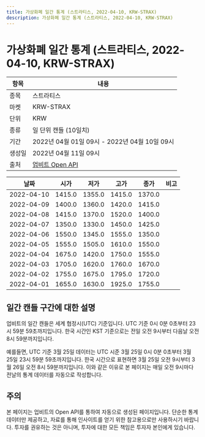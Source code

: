 ```yaml
---
title: 가상화폐 일간 통계 (스트라티스, 2022-04-10, KRW-STRAX)
description: 가상화폐 일간 통계 (스트라티스, 2022-04-10, KRW-STRAX)
---
```



가상화폐 일간 통계 (스트라티스, 2022-04-10, KRW-STRAX)
===

|항목|내용|
|--|--|
|종목|스트라티스|
|마켓|KRW-STRAX|
|단위|KRW|
|종류|일 단위 캔들 (10일치)|
|기간|2022년 04월 01일 09시 - 2022년 04월 10일 09시|
|생성일|2022년 04월 11일 09시|
|출처|[업비트 Open API](https://docs.upbit.com)|


|날짜|시가|저가|고가|종가|비고|
|--|--|--|--|--|--|
|2022-04-10|1415.0|1355.0|1415.0|1370.0|    |
|2022-04-09|1400.0|1360.0|1420.0|1415.0|    |
|2022-04-08|1415.0|1370.0|1520.0|1400.0|    |
|2022-04-07|1350.0|1330.0|1450.0|1425.0|    |
|2022-04-06|1550.0|1345.0|1555.0|1350.0|    |
|2022-04-05|1555.0|1505.0|1610.0|1550.0|    |
|2022-04-04|1675.0|1420.0|1750.0|1555.0|    |
|2022-04-03|1705.0|1620.0|1760.0|1670.0|    |
|2022-04-02|1755.0|1675.0|1795.0|1720.0|    |
|2022-04-01|1655.0|1630.0|1925.0|1755.0|    |


일간 캔들 구간에 대한 설명
---


업비트의 일간 캔들은 세계 협정시(UTC) 기준입니다. 
UTC 기준 0시 0분 0초부터 23시 59분 59초까지입니다. 
한국 시간인 KST 기준으로는 전일 오전 9시부터 다음날 오전 8시 59분까지입니다. 


예를들면, UTC 기준 3월 25일 데이터는 UTC 시준 3월 25일 0시 0분 0초부터 3월 25일 23시 59분 59초까지입니다. 
한국 시간으로 표현하면 3월 25일 오전 9시부터 3월 26일 오전 8시 59분까지입니다. 
이와 같은 이유로 본 페이지는 매일 오전 9시마다 전날의 통계 데이터를 자동으로 작성합니다. 


주의
---


본 페이지는 업비트의 Open API를 통하여 자동으로 생성된 페이지입니다. 
단순한 통계 데이터만 제공하고, 자료를 통해 인사이트를 얻기 위한 참고용으로만 사용하시기 바랍니다. 
투자를 권유하는 것은 아니며, 투자에 대한 모든 책임은 투자자 본인에게 있습니다. 
